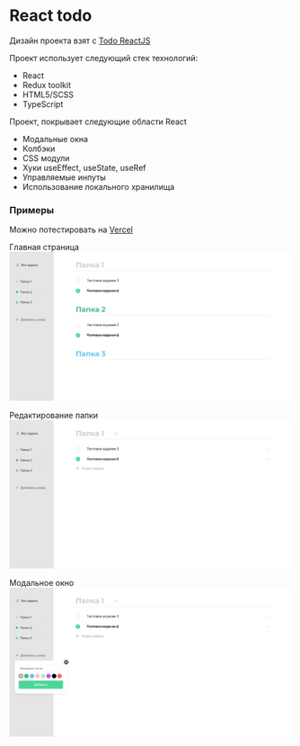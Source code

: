 # React todo

Дизайн проекта взят с [Todo ReactJS](https://www.figma.com/file/OP7oFTNqV8tPZyh2zSgCaX/Todo-ReactJS?node-id=9%3A0)

Проект использует следующий стек технологий:

<ul>
  <li>React</li>
  <li>Redux toolkit</li>
  <li>HTML5/SCSS</li>
  <li>TypeScript</li>
</ul>

Проект, покрывает следующие области React

<ul>
  <li>Модальные окна</li>
  <li>Колбэки</li>
  <li>CSS модули</li>
  <li>Хуки useEffect, useState, useRef</li>
  <li>Управляемые инпуты</li>
  <li>Использование локального хранилища</li>
</ul>

### Примеры

Можно потестировать на [Vercel](react-to-an1op04b0-danilluk1.vercel.app)

Главная страница
![](./src/assets/alltasks.png)

Редактирование папки
![](./src/assets/onetask.png)

Модальное окно
![](./src/assets/modal.png)
